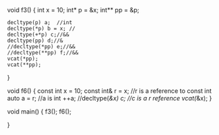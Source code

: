 
void f3()
{
	int x = 10;
	int* p = &x;
	int** pp = &p;

	decltype(p) a;	//int
	decltype(*p) b = x;	//
	decltype(+*p) c;//&&
	decltype(pp) d;//&
	//decltype(*pp) e;//&&
	//decltype(**pp) f;//&&
	vcat(*pp);
	vcat(**pp);
}


void f6()
{
	const int x = 10;
	const int& r = x;	//r is a reference to const int
	auto a = r;			//a is int
	++a;
	//decltype(*&x) c; //c is a r reference
	vcat(*&x);
}


void main()
{
	f3();
	f6();

}
